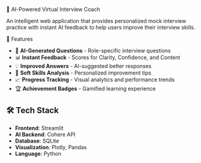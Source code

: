🎯 AI-Powered Virtual Interview Coach

An intelligent web application that provides personalized mock interview practice with instant AI feedback to help users improve their interview skills.

🚀 Features

- 🤖 **AI-Generated Questions** - Role-specific interview questions
- 📊 **Instant Feedback** - Scores for Clarity, Confidence, and Content
- 💡 **Improved Answers** - AI-suggested better responses
- 🌟 **Soft Skills Analysis** - Personalized improvement tips
- 📈 **Progress Tracking** - Visual analytics and performance trends
- 🏆 **Achievement Badges** - Gamified learning experience

## 🛠️ Tech Stack

- **Frontend**: Streamlit
- **AI Backend**: Cohere API
- **Database**: SQLite
- **Visualization**: Plotly, Pandas
- **Language**: Python


